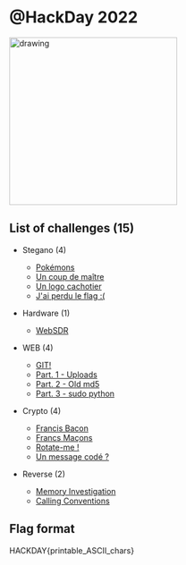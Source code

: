 # @HackDay 2022

<img src="https://hackday.fr/wp-content/uploads/2022/03/hackday-512-512.webp" alt="drawing" width="300"/>

## List of challenges (15)
- Stegano (4)
  - [Pokémons](./Stegano/Pokémons/)
  - [Un coup de maître](./Stegano/Un%20coup%20de%20maître/) 
  - [Un logo cachotier](./Stegano/Un%20logo%20cachotier/)
  - [J'ai perdu le flag :(](./Stegano/J'ai%20perdu%20le%20flag/)

- Hardware (1)
  - [WebSDR](./Hardware/WebSDR/)

- WEB (4)
  - [GIT!](./WEB/GIT!/)
  - [Part. 1 - Uploads](./WEB/Part.%201%20-%20Uploads/) 
  - [Part. 2 - Old md5](./WEB/Part.%202%20-%20Old%20md5/)
  - [Part. 3 - sudo python](./WEB/Part.%203%20-%20sudo%20python/)

- Crypto (4)
  - [Francis Bacon](./Crypto/Francis%20Bacon/)
  - [Francs Maçons](./Crypto/Francs%20Maçons/) 
  - [Rotate-me !](./Crypto/Rotate-me/)
  - [Un message codé ?](./Crypto/Un%20message%20codé%20?/)

- Reverse (2)
  - [Memory Investigation](./Reverse/Memory%20Investigation/)
  - [Calling Conventions](./Reverse/Calling%20Conventions/)

## Flag format
HACKDAY{printable_ASCII_chars}
